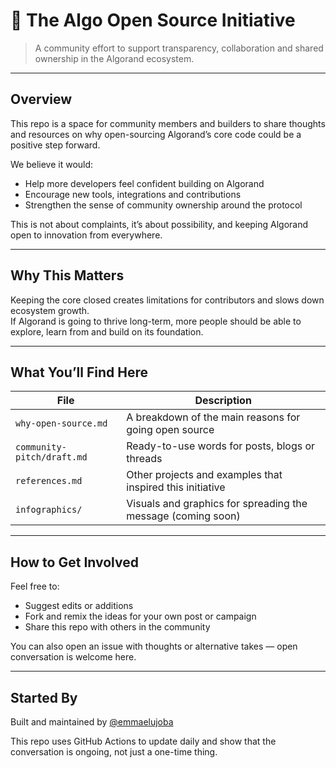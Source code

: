# 🤝 The Algo Open Source Initiative

> A community effort to support transparency, collaboration and shared ownership in the Algorand ecosystem.

---

## Overview

This repo is a space for community members and builders to share thoughts and resources on why open-sourcing Algorand’s core code could be a positive step forward.

We believe it would:

- Help more developers feel confident building on Algorand
- Encourage new tools, integrations and contributions
- Strengthen the sense of community ownership around the protocol

This is not about complaints, it’s about possibility, and keeping Algorand open to innovation from everywhere.

---

## Why This Matters

Keeping the core closed creates limitations for contributors and slows down ecosystem growth.  
If Algorand is going to thrive long-term, more people should be able to explore, learn from and build on its foundation.

---

## What You’ll Find Here

| File | Description |
|------|-------------|
| `why-open-source.md` | A breakdown of the main reasons for going open source |
| `community-pitch/draft.md` | Ready-to-use words for posts, blogs or threads |
| `references.md` | Other projects and examples that inspired this initiative |
| `infographics/` | Visuals and graphics for spreading the message (coming soon) |

---

## How to Get Involved

Feel free to:

- Suggest edits or additions
- Fork and remix the ideas for your own post or campaign
- Share this repo with others in the community

You can also open an issue with thoughts or alternative takes — open conversation is welcome here.

---

## Started By

Built and maintained by [@emmaelujoba](https://x.com/emmaelujoba)

This repo uses GitHub Actions to update daily and show that the conversation is ongoing, not just a one-time thing.
